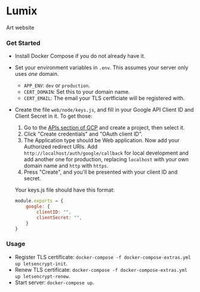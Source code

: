 # Lumix
Art website

### Get Started
- Install Docker Compose if you do not already have it.
- Set your environment variables in `.env`. This assumes your server only uses *one* domain.
    - `APP_ENV`: `dev` or `production`.
    - `CERT_DOMAIN`: Set this to your domain name.
    - `CERT_EMAIL`: The email your TLS certficiate will be registered with.
- Create the file `web/node/keys.js`, and fill in your Google API Client ID and Client Secret in it. To get those:
    1. Go to the [APIs section of GCP](https://console.cloud.google.com/apis/credentials) and create a project, then select it.
    2. Click "Create credentials" and "OAuth client ID".
    3. The Application type should be Web application. Now add your Authorized redirect URIs. Add `http://localhost/auth/google/callback` for local development and add another one for production, replacing `localhost` with your own domain name and `http` with `https`.
    4. Press "Create", and you'll be presented with your client ID and secret.

    Your keys.js file should have this format:
    ```javascript
    module.exports = {
        google: {
            clientID: "",
            clientSecret: "",
        }
    }
    ```

### Usage
- Register TLS certificate: `docker-compose -f docker-compose-extras.yml up letsencrypt-init`.
- Renew TLS certificate: `docker-compose -f docker-compose-extras.yml up letsencrypt-renew`.
- Start server: `docker-compose up`.
